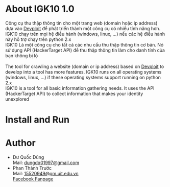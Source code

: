 # About IGK10 1.0
Công cụ thu thập thông tin cho một trang web (domain hoặc ip address) dựa vào [Devploit](https://githacktools.blogspot.com/2018/07/devploit-information-gathering-tool.html) để phát triển thành một công cụ có nhiều tính năng hơn. IGK10 chạy trên mọi hệ điều hành (windows, linux, ...) nếu các hệ điều hành này hỗ trợ chạy trên python 2.x<br />
IGK10 Là một công cụ cho tất cả các nhu cầu thu thập thông tin cơ bản. Nó sử dụng API (HackerTarget API) để thu thập thông tin làm cho danh tính của bạn không bị lộ<br /><br />
The tool for crawling a website (domain or ip address) based on [Devploit](https://githacktools.blogspot.com/2018/07/devploit-information-gathering-tool.html) to develop into a tool has more features. IGK10 runs on all operating systems (windows, linux, ...) if these operating systems support running on python 2.x<br />
IGK10 is a tool for all basic information gathering needs. It uses the API (HackerTarget API) to collect information that makes your identity unexplored
# Install and Run
# Author
  + Dư Quốc Dũng<br />
    Mail: dungdq01997@gmail.com<br />
  + Phan Thành Trước<br />
    Mail: 15520949@gm.uit.edu.vn<br />
    [Facebook Fanpage](https://www.facebook.com/TruocPT/?fb_dtsg_ag=Ady8hpoFdZYTe09E6-xwODi-qqvD-KwhNXlFfu4XPzi8XA%3AAdz-taMWD-yspnUPcxhbSAIlyXcI2Jmwn9DqRQJRgN_flg)

